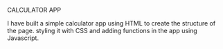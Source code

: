 CALCULATOR APP

I have built a simple calculator app using HTML to create the structure of the page.
styling it with CSS and
adding functions in the app using Javascript.
